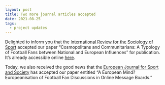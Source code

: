 ```yaml
---
layout: post
title: Two more journal articles accepted	
date: 2021-08-25
tags:
  - project updates
---
```


 Delighted to inform you that the [International Review for the Sociology of Sport](https://journals.sagepub.com/home/irs) accepted our paper “Cosmopolitans and Communitarians: A Typology of Football Fans between National and European Influences” for publication. It’s already accessible online [here](https://journals.sagepub.com/doi/full/10.1177/10126902211028147).
 
 Today, we also received the good news that the [European Journal for Sport and Society](https://www.tandfonline.com/toc/ress20/current) has accepted our paper entitled “A European Mind? Europeanisation of Football Fan Discussions in Online Message Boards.”
